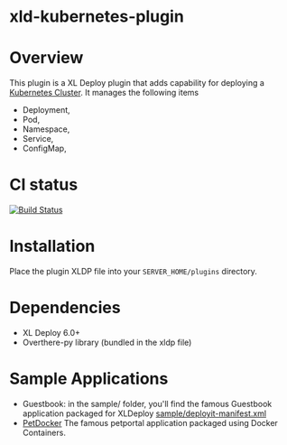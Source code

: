 # xld-kubernetes-plugin

# Overview #

This plugin is a XL Deploy plugin that adds capability for deploying  a [Kubernetes Cluster](https://kubernetes.io/).
It manages the following items
* Deployment,
* Pod,
* Namespace,
* Service,
* ConfigMap,

# CI status #

[![Build Status][xld-kubernetes-plugin-travis-image]][xld-kubernetes-plugin-travis-url]

[xld-kubernetes-plugin-travis-image]: https://travis-ci.org/xebialabs-community/xld-kubernetes-plugin.svg?branch=master
[xld-kubernetes-plugin-travis-url]: https://travis-ci.org/xebialabs-community/xld-kubernetes-plugin

# Installation #

Place the plugin XLDP file into your `SERVER_HOME/plugins` directory.

# Dependencies

* XL Deploy 6.0+
* Overthere-py library (bundled in the xldp file)

# Sample Applications #

* Guestbook: in the sample/ folder, you'll find the famous Guestbook application packaged for XLDeploy [sample/deployit-manifest.xml](sample/deployit-manifest.xml)
* [PetDocker](https://github.com/bmoussaud/xld-petclinic-docker) The famous petportal application packaged using Docker Containers.


